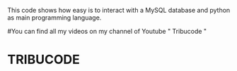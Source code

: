 This code shows how easy is to interact with a MySQL database and python as main programming language.



#You can find all my videos on my channel of Youtube " Tribucode "
# TRIBUCODE #
